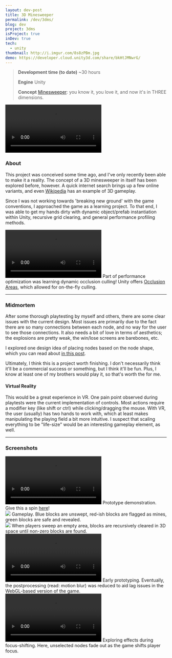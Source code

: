 ```yaml
---
layout: dev-post
title: 3D Minesweeper
permalink: /dev/3dms/
blog: dev
project: 3dms
isProject: true
inDev: true
tech:
  - unity
thumbnail: http://i.imgur.com/8s8zPBm.jpg
demo: https://developer.cloud.unity3d.com/share/bkHtJMNwrG/
---
```


>**Development time (to date)** ~30 hours
>
>**Engine** Unity
>
>**Concept** [Minesweeper](https://en.wikipedia.org/wiki/Minesweeper_(video_game)): you know it, you love it, and now it's in THREE dimensions.


<video src="https://i.imgur.com/8LyXkyo.mp4" loop controls autoPlay></video>


### About

This project was conceived some time ago, and I've only recently been able to make it a reality. The concept of a 3D minesweeper in itself has been explored before, however. A quick internet search brings up a few online variants, and even [Wikipedia](https://en.wikipedia.org/wiki/Minesweeper_(video_game)#/media/File:Cube_Minesweeper_3D.png) has an example of 3D gameplay.

Since I was not working towards 'breaking new ground' with the game conventions, I approached the game as a learning project. To that end, I was able to get my hands dirty with dynamic object/prefab instantiation within Unity, recursive grid clearing, and general performance profiling methods.

<video src="https://i.imgur.com/mvcp79m.mp4" loop controls autoPlay></video>
<label>Part of performance optimization was learning dynamic occlusion culling! Unity offers <a href="https://docs.unity3d.com/Manual/OcclusionCulling.html">Occlusion Areas</a>, which allowed for on-the-fly culling.</label>

---

### Midmortem

After some thorough playtesting by myself and others, there are some clear issues with the current design. Most issues are primarily due to the fact there are so many connections between each node, and no way for the user to see those connections. It also needs a bit of love in terms of aesthetics; the explosions are pretty weak, the win/lose screens are barebones, etc.

I explored one design idea of placing nodes based on the node shape, which you can read about [in this post](/dev/3dms/facing-challenges).

Ultimately, I think this is a project worth finishing. I don't necessarily think it'll be a commercial success or something, but I think it'll be fun. Plus, I know at least one of my brothers would play it, so that's worth the for me.

#### Virtual Reality

This would be a great experience in VR. One pain point observed during playtests were the current implementation of controls. Most actions require a modifier key (like shift or ctrl) while clicking/dragging the mouse. With VR, the user (usually) has two hands to work with, which at least makes manipulating the playing field a bit more intuitive. I suspect that scaling everything to be "life-size" would be an interesting gameplay element, as well.

---

### Screenshots

<div class="screenshots">
	<div>
		<video src="https://i.imgur.com/HVOx5RO.mp4" loop controls autoPlay></video>
		<label>Prototype demonstration. Give this a spin <a href="{{ page.demo }}" target="_blank">here</a>!</label>
	</div>
	<div>
		<img src="http://i.imgur.com/8s8zPBm.jpg" />
		<label>Gameplay. Blue blocks are unswept, red-ish blocks are flagged as mines, green blocks are safe and revealed.</label>
	</div>
	<div>
		<img src="http://i.imgur.com/yfxiiPx.jpg" />
		<label>When players sweep an empty area, blocks are recursively cleared in 3D space until non-zero blocks are found.</label>
	</div>
	<div>
		<video class="fast" src="https://i.imgur.com/Gd033Ef.mp4" loop controls autoPlay></video>
		<label>Early prototyping. Eventually, the postprocessing (read: motion blur) was reduced to aid lag issues in the WebGL-based version of the game.</label>
	</div>
	<div>
		<video src="https://i.imgur.com/FCXqHjJ.mp4" loop controls autoPlay></video>
		<label>Exploring effects during focus-shifting. Here, unselected nodes fade out as the game shifts player focus.</label>
	</div>
</div>
